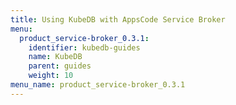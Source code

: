 ```yaml
---
title: Using KubeDB with AppsCode Service Broker
menu:
  product_service-broker_0.3.1:
    identifier: kubedb-guides
    name: KubeDB
    parent: guides
    weight: 10
menu_name: product_service-broker_0.3.1
---
```

